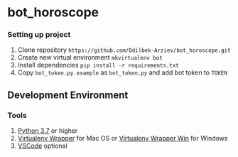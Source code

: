 # bot_horoscope


### Setting up project
1. Clone repository `https://github.com/Odilbek-Arziev/bot_horoscope.git`
2. Create new virtual environment `mkvirtualenv bot`
3. Install dependencies `pip install -r requirements.txt`
4. Copy `bot_token.py.example` as `bot_token.py` and add bot token to `TOKEN`

## Development Environment

### Tools
1. [Python 3.7](https://www.python.org/) or higher
2. [Virtualenv Wrapper](https://virtualenvwrapper.readthedocs.io/en/latest/) for Mac OS or [Virtualenv Wrapper Win](https://pypi.org/project/virtualenvwrapper-win/) for Windows
3. [VSCode](https://code.visualstudio.com/) optional
